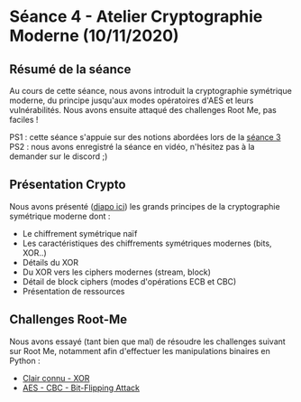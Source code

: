 # Séance 4 - Atelier Cryptographie Moderne (10/11/2020)

## Résumé de la séance

Au cours de cette séance, nous avons introduit la cryptographie symétrique moderne, du principe jusqu'aux modes opératoires d'AES et leurs vulnérabilités. Nous avons ensuite attaqué des challenges Root Me, pas faciles !

PS1 : cette séance s'appuie sur des notions abordées lors de la [séance 3](seance-3.md)
PS2 : nous avons enregistré la séance en vidéo, n'hésitez pas à la demander sur le discord ;)

## Présentation Crypto

Nous avons présenté ([diapo ici](https://docs.google.com/presentation/d/15HBYyuY7U9zb0hr6mtMrRJzt0uKTrfk4r4amd7Y3uvY/edit)) les grands principes de la cryptographie symétrique moderne dont :

- Le chiffrement symétrique naïf
- Les caractéristiques des chiffrements symétriques modernes (bits, XOR..)
- Détails du XOR
- Du XOR vers les ciphers modernes (stream, block)
- Détail de block ciphers (modes d'opérations ECB et CBC)
- Présentation de ressources

## Challenges Root-Me

Nous avons essayé (tant bien que mal) de résoudre les challenges suivant sur Root Me, notamment afin d'effectuer les manipulations binaires en Python :

- [Clair connu - XOR](https://www.root-me.org/fr/Challenges/Cryptanalyse/Clair-connu-XOR)
- [AES - CBC - Bit-Flipping Attack](https://www.root-me.org/fr/Challenges/Cryptanalyse/AES-CBC-Bit-Flipping-Attack)




